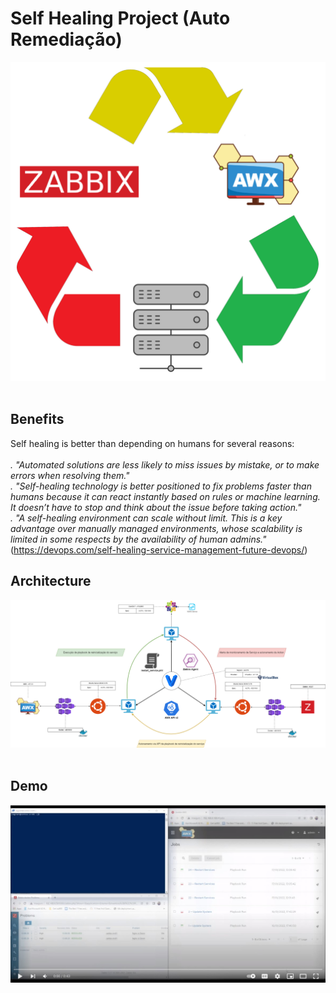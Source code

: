 # Self Healing Project (Auto Remediação) #
<kbd>
    <img src="https://github.com/fabiokerber/lab/blob/main/images/self_healing.png">
</kbd>
<br />
<br />

## Benefits<br>
Self healing is better than depending on humans for several reasons:<br>
<br>
*. "Automated solutions are less likely to miss issues by mistake, or to make errors when resolving them."*<br>
*. "Self-healing technology is better positioned to fix problems faster than humans because it can react instantly based on rules or machine learning. It doesn’t have to stop and think about the issue before taking action."*<br>
*. "A self-healing environment can scale without limit. This is a key advantage over manually managed environments, whose scalability is limited in some respects by the availability of human admins."*<br>
(https://devops.com/self-healing-service-management-future-devops/)

## Architecture<br>
<kbd>
    <img src="https://github.com/fabiokerber/Vagrant/blob/main/zbx_awx_sh/draw/images/draw.png">
</kbd>
<br />
<br />

## Demo<br>
[![Watch the video](https://github.com/fabiokerber/lab/blob/main/images/youtube_image.jpg)](https://www.youtube.com/watch?v=MFPBuaThhV8)
